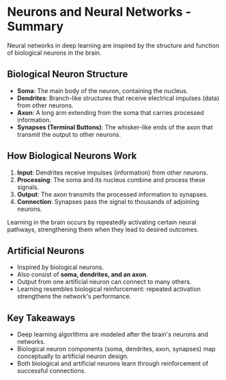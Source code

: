 # Neurons and Neural Networks - Summary

Neural networks in deep learning are inspired by the structure and
function of biological neurons in the brain.

## Biological Neuron Structure

-   **Soma**: The main body of the neuron, containing the nucleus.
-   **Dendrites**: Branch-like structures that receive electrical
    impulses (data) from other neurons.
-   **Axon**: A long arm extending from the soma that carries processed
    information.
-   **Synapses (Terminal Buttons)**: The whisker-like ends of the axon
    that transmit the output to other neurons.

## How Biological Neurons Work

1.  **Input**: Dendrites receive impulses (information) from other
    neurons.
2.  **Processing**: The soma and its nucleus combine and process these
    signals.
3.  **Output**: The axon transmits the processed information to
    synapses.
4.  **Connection**: Synapses pass the signal to thousands of adjoining
    neurons.

Learning in the brain occurs by repeatedly activating certain neural
pathways, strengthening them when they lead to desired outcomes.

## Artificial Neurons

-   Inspired by biological neurons.
-   Also consist of **soma, dendrites, and an axon**.
-   Output from one artificial neuron can connect to many others.
-   Learning resembles biological reinforcement: repeated activation
    strengthens the network's performance.

## Key Takeaways

-   Deep learning algorithms are modeled after the brain's neurons and
    networks.
-   Biological neuron components (soma, dendrites, axon, synapses) map
    conceptually to artificial neuron design.
-   Both biological and artificial neurons learn through reinforcement
    of successful connections.
